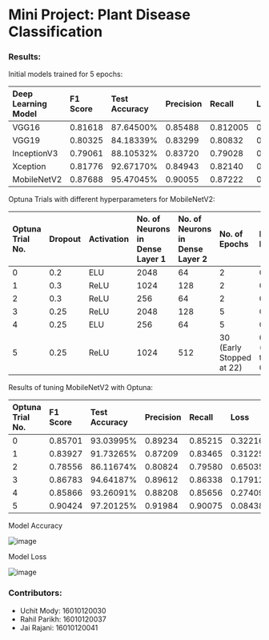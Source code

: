 # Mini Project: Plant Disease Classification

### Results:

Initial models trained for 5 epochs:

| Deep Learning Model    | F1 Score | Test Accuracy | Precision | Recall    | Loss    |
| :--------------------- | :------- | :------------ | :-------- | :-----    | :----   |
| VGG16                  | 0.81618	| 87.64500%	    | 0.85488	| 0.812005  | 0.37636 |
| VGG19                  | 0.80325	| 84.18339%	    | 0.83299	| 0.80832	| 0.50859 |
| InceptionV3            | 0.79061	| 88.10532%	    | 0.83720	| 0.79028	| 0.36811 |
| Xception               | 0.81776	| 92.67170%	    | 0.84943	| 0.82140	| 0.22193 |
| MobileNetV2            | 0.87688	| 95.47045%	    | 0.90055	| 0.87222	| 0.14963 |

Optuna Trials with different hyperparameters for MobileNetV2:

| Optuna Trial No. | Dropout | Activation | No. of Neurons in Dense Layer 1 | No. of Neurons in Dense Layer 2 | No. of Epochs            | Learning Rate               |
| :--------------- | :------ | :--------- | :------------------------------ | :------------------------------ | :------------            | :------------               |
| 0                | 0.2     | ELU        | 2048                            | 64                              | 2                        | 0.0001                      |
| 1                | 0.3     | ReLU       | 1024                            | 128                             | 2                        | 0.0001                      |
| 2                | 0.3     | ReLU       | 256                             | 64                              | 2                        | 0.0001                      |
| 3                | 0.25    | ReLU       | 2048                            | 128                             | 5                        | 0.0001                      |
| 4                | 0.25    | ELU        | 256                             | 64                              | 5                        | 0.0001                      |
| 5                | 0.25    | ReLU       | 1024                            | 512                             | 30 (Early Stopped at 22) | 0.001 (Reduced to 0.000125) |

Results of tuning MobileNetV2 with Optuna:

| Optuna Trial No.       | F1 Score | Test Accuracy | Precision | Recall    | Loss    |
| :---------------       | :------- | :------------ | :-------- | :-----    | :----   |
| 0                      | 0.85701	| 93.03995%	    | 0.89234	| 0.85215   | 0.32216 |
| 1                      | 0.83927	| 91.73265%	    | 0.87209	| 0.83465	| 0.31225 |
| 2                      | 0.78556	| 86.11674%	    | 0.80824	| 0.79580	| 0.65035 |
| 3                      | 0.86783	| 94.64187%	    | 0.89612	| 0.86338	| 0.17912 |
| 4                      | 0.85866	| 93.26091%	    | 0.88208	| 0.85656	| 0.27409 |
| 5                      | 0.90424	| 97.20125%	    | 0.91984	| 0.90075	| 0.08438 |

Model Accuracy

![image](https://user-images.githubusercontent.com/75483881/232721545-021a15c1-9043-4a7a-8614-c456cf50cb00.png)

Model Loss

![image](https://user-images.githubusercontent.com/75483881/232722353-111a1a98-f474-428c-a89c-25264dd90fea.png)

### Contributors:
 - Uchit Mody: 16010120030
 - Rahil Parikh: 16010120037
 - Jai Rajani: 16010120041
